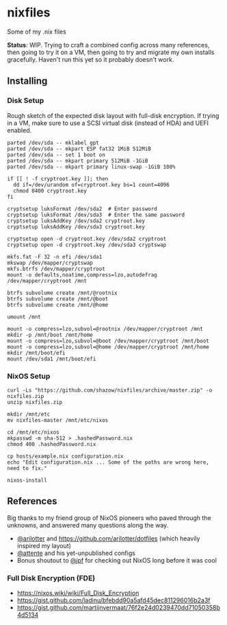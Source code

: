 # nixfiles

Some of my .nix files

**Status**: WIP. Trying to craft a combined config across many references, then going to try it on a VM, then going to try and migrate my own installs gracefully. Haven't run this yet so it probably doesn't work.

## Installing

### Disk Setup

Rough sketch of the expected disk layout with full-disk encryption. If trying in a VM, make sure to use a SCSI virtual disk (instead of HDA) and UEFI enabled.

```console
parted /dev/sda -- mklabel gpt
parted /dev/sda -- mkpart ESP fat32 1MiB 512MiB
parted /dev/sda -- set 1 boot on
parted /dev/sda -- mkpart primary 512MiB -1GiB
parted /dev/sda -- mkpart primary linux-swap -1GiB 100%

if [[ ! -f cryptroot.key ]]; then
  dd if=/dev/urandom of=cryptroot.key bs=1 count=4096
  chmod 0400 cryptroot.key
fi

cryptsetup luksFormat /dev/sda2  # Enter password
cryptsetup luksFormat /dev/sda3  # Enter the same password
cryptsetup luksAddKey /dev/sda2 cryptroot.key
cryptsetup luksAddKey /dev/sda3 cryptroot.key

cryptsetup open -d cryptroot.key /dev/sda2 cryptroot
cryptsetup open -d cryptroot.key /dev/sda3 cryptswap

mkfs.fat -F 32 -n efi /dev/sda1
mkswap /dev/mapper/cryptswap
mkfs.btrfs /dev/mapper/cryptroot
mount -o defaults,noatime,compress=lzo,autodefrag /dev/mapper/cryptroot /mnt

btrfs subvolume create /mnt/@rootnix
btrfs subvolume create /mnt/@boot
btrfs subvolume create /mnt/@home

umount /mnt

mount -o compress=lzo,subvol=@rootnix /dev/mapper/cryptroot /mnt
mkdir -p /mnt/boot /mnt/home
mount -o compress=lzo,subvol=@boot /dev/mapper/cryptroot /mnt/boot
mount -o compress=lzo,subvol=@home /dev/mapper/cryptroot /mnt/home
mkdir /mnt/boot/efi
mount /dev/sda1 /mnt/boot/efi
```

### NixOS Setup

```console
curl -Ls "https://github.com/shazow/nixfiles/archive/master.zip" -o nixfiles.zip
unzip nixfiles.zip

mkdir /mnt/etc
mv nixfiles-master /mnt/etc/nixos

cd /mnt/etc/nixos
mkpasswd -m sha-512 > .hashedPassword.nix
chmod 400 .hashedPassword.nix

cp hosts/example.nix configuration.nix
echo "Edit configuration.nix ... Some of the paths are wrong here, need to fix."

nixos-install
```


## References

Big thanks to my friend group of NixOS pioneers who paved through the unknowns, and answered many questions along the way.

- [@arilotter](https://github.com/arilotter) and https://github.com/arilotter/dotfiles (which heavily inspired my layout)
- [@attente](https://github.com/attente) and his yet-unpublished configs
- Bonus shoutout to [@jpf](https://github.com/jpf) for checking out NixOS long before it was cool

### Full Disk Encryption (FDE)

- https://nixos.wiki/wiki/Full_Disk_Encryption
- https://gist.github.com/ladinu/bfebdd90a5afd45dec811296016b2a3f
- https://gist.github.com/martijnvermaat/76f2e24d0239470dd71050358b4d5134
